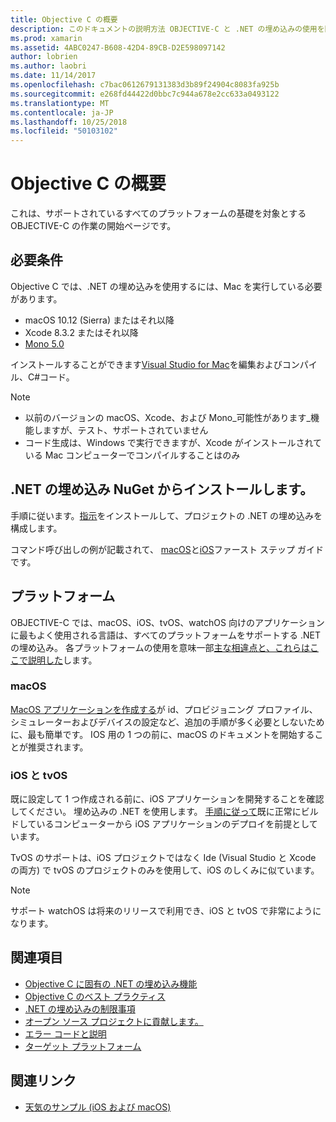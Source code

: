 ```yaml
---
title: Objective C の概要
description: このドキュメントの説明方法 OBJECTIVE-C と .NET の埋め込みの使用を開始 これには、NuGet、およびサポートされているプラットフォームからの .NET の埋め込みのインストール要件について説明します。
ms.prod: xamarin
ms.assetid: 4ABC0247-B608-42D4-89CB-D2E598097142
author: lobrien
ms.author: laobri
ms.date: 11/14/2017
ms.openlocfilehash: c7bac0612679131383d3b89f24904c8083fa925b
ms.sourcegitcommit: e268fd44422d0bbc7c944a678e2cc633a0493122
ms.translationtype: MT
ms.contentlocale: ja-JP
ms.lasthandoff: 10/25/2018
ms.locfileid: "50103102"
---
```

# <a name="getting-started-with-objective-c"></a>Objective C の概要

これは、サポートされているすべてのプラットフォームの基礎を対象とする OBJECTIVE-C の作業の開始ページです。

## <a name="requirements"></a>必要条件

Objective C では、.NET の埋め込みを使用するには、Mac を実行している必要があります。

* macOS 10.12 (Sierra) またはそれ以降
* Xcode 8.3.2 またはそれ以降
* [Mono 5.0](http://www.mono-project.com/download/)

インストールすることができます[Visual Studio for Mac](https://visualstudio.microsoft.com/vs/mac/)を編集およびコンパイル、C#コード。

> [!NOTE]
> * 以前のバージョンの macOS、Xcode、および Mono_可能性があります_機能しますが、テスト、サポートされていません
> * コード生成は、Windows で実行できますが、Xcode がインストールされている Mac コンピューターでコンパイルすることはのみ

## <a name="installing-net-embedding-from-nuget"></a>.NET の埋め込み NuGet からインストールします。

手順に従います。[指示](~/tools/dotnet-embedding/get-started/install/install.md)をインストールして、プロジェクトの .NET の埋め込みを構成します。

コマンド呼び出しの例が記載されて、 [macOS](~/tools/dotnet-embedding/get-started/objective-c/macos.md)と[iOS](~/tools/dotnet-embedding/get-started/objective-c/ios.md)ファースト ステップ ガイドです。

## <a name="platforms"></a>プラットフォーム

OBJECTIVE-C では、macOS、iOS、tvOS、watchOS 向けのアプリケーションに最もよく使用される言語は、すべてのプラットフォームをサポートする .NET の埋め込み。 各プラットフォームの使用を意味一部[主な相違点と、これらはここで説明した](~/tools/dotnet-embedding/objective-c/platforms.md)します。

### <a name="macos"></a>macOS

[MacOS アプリケーションを作成する](~/tools/dotnet-embedding/get-started/objective-c/macos.md)が id、プロビジョニング プロファイル、シミュレーターおよびデバイスの設定など、追加の手順が多く必要としないために、最も簡単です。 IOS 用の 1 つの前に、macOS のドキュメントを開始することが推奨されます。

### <a name="ios--tvos"></a>iOS と tvOS

既に設定して 1 つ作成される前に、iOS アプリケーションを開発することを確認してください。 埋め込みの .NET を使用します。 [手順に従って](~/tools/dotnet-embedding/get-started/objective-c/ios.md)既に正常にビルドしているコンピューターから iOS アプリケーションのデプロイを前提としています。

TvOS のサポートは、iOS プロジェクトではなく Ide (Visual Studio と Xcode の両方) で tvOS のプロジェクトのみを使用して、iOS のしくみに似ています。

> [!NOTE]
> サポート watchOS は将来のリリースで利用でき、iOS と tvOS で非常にようになります。

## <a name="further-reading"></a>関連項目

* [Objective C に固有の .NET の埋め込み機能](~/tools/dotnet-embedding/objective-c/index.md)
* [Objective C のベスト プラクティス](~/tools/dotnet-embedding/objective-c/best-practices.md)
* [.NET の埋め込みの制限事項](~/tools/dotnet-embedding/limitations.md)
* [オープン ソース プロジェクトに貢献します。](https://github.com/mono/Embeddinator-4000/blob/master/Contributing.md)
* [エラー コードと説明](~/tools/dotnet-embedding/errors.md)
* [ターゲット プラットフォーム](~/tools/dotnet-embedding/objective-c/platforms.md)

## <a name="related-links"></a>関連リンク

- [天気のサンプル (iOS および macOS)](https://github.com/jamesmontemagno/embeddinator-weather)

